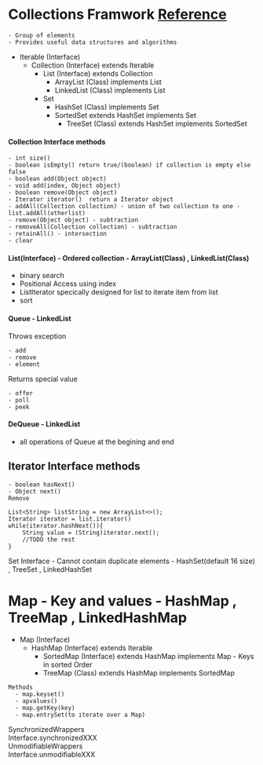 # Collections Framwork [Reference](https://www.novixys.com/blog/wp-content/uploads/2017/02/Collections-768x480.png)
    - Group of elements
    - Provides useful data structures and algorithms
 * Iterable (Interface)
   *  Collection (Interface) extends Iterable
      * List (Interface) extends Collection
        * ArrayList (Class) implements List
        * LinkedList (Class) implements List
      * Set
        * HashSet (Class) implements Set
        * SortedSet extends HashSet implements Set
          * TreeSet (Class) extends HashSet implements SortedSet
#### Collection Interface methods
```
- int size() 
- boolean isEmpty() return true/(boolean) if collection is empty else false 
- boolean add(Object object)
- void add(index, Object object)
- boolean remove(Object object)
- Iterator iterator()  return a Iterator object 
- addAll(Collection collection) - union of two collection to one - list.addAll(otherlist)
- remove(Object object) - subtraction
- removeAll(Collection collection) - subtraction
- retainAll() - intersection
- clear
```
#### List(Interface) - Ordered collection - ArrayList(Class) , LinkedList(Class)
- binary search
- Positional Access using index
- ListIterator specically designed for list to iterate item from list 
- sort
#### Queue - LinkedList
Throws exception
``` 
- add
- remove
- element
```
Returns special value
```
- offer
- poll
- peek
```
#### DeQueue - LinkedList
- all operations of Queue at the begining and end
## Iterator Interface methods
```
- boolean hasNext() 
- Object next()
Remove

List<String> listString = new ArrayList<>();
Iterator iterator = list.iterator()
while(iterator.hashNext()){
    String value = (String)iterator.next();
    //TODO the rest
}
```    
Set Interface - Cannot contain duplicate elements - HashSet(default 16 size) , TreeSet , LinkedHashSet

# Map - Key and values - HashMap , TreeMap , LinkedHashMap
* Map (Interface)
  * HashMap (Interface) extends Iterable
    * SortedMap (Interface) extends HashMap implements Map - Keys in sorted Order
    * TreeMap (Class) extends HashMap implements SortedMap
```
Methods
  - map.keyset()
  - apvalues()
  - map.getKey(key)
  - map.entrySet(to iterate over a Map)
  ```
SynchronizedWrappers<br>
  Interface.synchronizedXXX<br>
UnmodifiableWrappers<br>
  Interface.unmodifiableXXX<br>
